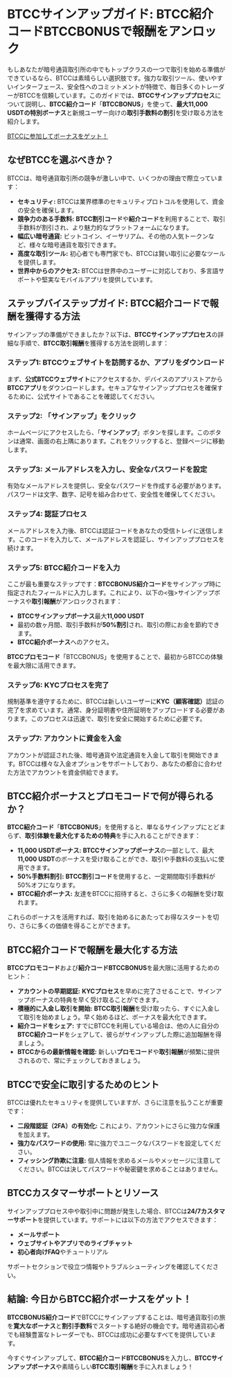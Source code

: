 <h1>BTCCサインアップガイド: BTCC紹介コードBTCCBONUSで報酬をアンロック</h1>
  </header>
    
  <section>
      <p>もしあなたが暗号通貨取引所の中でもトップクラスの一つで取引を始める準備ができているなら、BTCCは素晴らしい選択肢です。強力な取引ツール、使いやすいインターフェース、安全性へのコミットメントが特徴で、毎日多くのトレーダーがBTCCを信頼しています。このガイドでは、<strong>BTCCサインアッププロセス</strong>について説明し、<strong>BTCC紹介コード</strong>「<strong>BTCCBONUS</strong>」を使って、<strong>最大11,000 USDTの特別ボーナス</strong>と新規ユーザー向けの<strong>取引手数料の割引</strong>を受け取る方法を紹介します。</p>
  </section>
<a href="https://partner.btcc.com/us/c/BTCCBONUS/9303" target="_blank">BTCCに参加してボーナスをゲット！</a>

  <section>
      <h2>なぜBTCCを選ぶべきか？</h2>
      <p>BTCCは、暗号通貨取引所の競争が激しい中で、いくつかの理由で際立っています：</p>
        <ul>
          <li><strong>セキュリティ:</strong> BTCCは業界標準のセキュリティプロトコルを使用して、資金の安全を確保します。</li>
          <li><strong>競争力のある手数料:</strong> <strong>BTCC割引コード</strong>や<strong>紹介コード</strong>を利用することで、取引手数料が割引され、より魅力的なプラットフォームになります。</li>
          <li><strong>幅広い暗号通貨:</strong> ビットコイン、イーサリアム、その他の人気トークンなど、様々な暗号通貨を取引できます。</li>
          <li><strong>高度な取引ツール:</strong> 初心者でも専門家でも、BTCCは賢い取引に必要なツールを提供します。</li>
          <li><strong>世界中からのアクセス:</strong> BTCCは世界中のユーザーに対応しており、多言語サポートや堅実なモバイルアプリを提供しています。</li>
      </ul>
  </section>

<section>
<h2>ステップバイステップガイド: BTCC紹介コードで報酬を獲得する方法</h2>
<p>サインアップの準備ができましたか？以下は、<strong>BTCCサインアッププロセス</strong>の詳細な手順で、<strong>BTCC取引報酬</strong>を獲得する方法を説明します：</p>
        
<h3>ステップ1: BTCCウェブサイトを訪問するか、アプリをダウンロード</h3>
  <p>まず、<strong>公式BTCCウェブサイト</strong>にアクセスするか、デバイスのアプリストアから<strong>BTCCアプリ</strong>をダウンロードします。セキュアなサインアッププロセスを確保するために、公式サイトであることを確認してください。</p>
<h3>ステップ2: 「サインアップ」をクリック</h3>
<p>ホームページにアクセスしたら、「<strong>サインアップ</strong>」ボタンを探します。このボタンは通常、画面の右上隅にあります。これをクリックすると、登録ページに移動します。</p>
<h3>ステップ3: メールアドレスを入力し、安全なパスワードを設定</h3>
<p>有効なメールアドレスを提供し、安全なパスワードを作成する必要があります。パスワードは文字、数字、記号を組み合わせて、安全性を確保してください。</p>
<h3>ステップ4: 認証プロセス</h3>
<p>メールアドレスを入力後、BTCCは認証コードをあなたの受信トレイに送信します。このコードを入力して、メールアドレスを認証し、サインアッププロセスを続けます。</p>
<h3>ステップ5: BTCC紹介コードを入力</h3>
<p>ここが最も重要なステップです：<strong>BTCCBONUS紹介コード</strong>をサインアップ時に指定されたフィールドに入力します。これにより、以下の<強>サインアップボーナス</strong>や<strong>取引報酬</strong>がアンロックされます：</p>
<ul>
<li><strong>BTCCサインアップボーナス</strong>最大<strong>11,000 USDT</strong></li>
<li>最初の数ヶ月間、取引手数料が<strong>50%割引</strong>され、取引の際にお金を節約できます。</li>
<li><strong>BTCC紹介ボーナス</strong>へのアクセス。</li>
</ul>
<p><strong>BTCCプロモコード</strong>「BTCCBONUS」を使用することで、最初からBTCCの体験を最大限に活用できます。</p>

<h3>ステップ6: KYCプロセスを完了</h3>
    <p>規制基準を遵守するために、BTCCは新しいユーザーに<strong>KYC（顧客確認）</strong>認証の完了を求めています。通常、身分証明書や住所証明をアップロードする必要があります。このプロセスは迅速で、取引を安全に開始するために必要です。</p>

  <h3>ステップ7: アカウントに資金を入金</h3>
    <p>アカウントが認証された後、暗号通貨や法定通貨を入金して取引を開始できます。BTCCは様々な入金オプションをサポートしており、あなたの都合に合わせた方法でアカウントを資金供給できます。</p>
  </section>

  <section>
      <h2>BTCC紹介ボーナスとプロモコードで何が得られるか？</h2>
      <p><strong>BTCC紹介コード</strong>「<strong>BTCCBONUS</strong>」を使用すると、単なるサインアップにとどまらず、<strong>取引体験を最大化するための特典</strong>を手に入れることができます：</p>
      <ul>
      <li><strong>11,000 USDTボーナス:</strong> <strong>BTCCサインアップボーナス</strong>の一部として、最大<strong>11,000 USDT</strong>のボーナスを受け取ることができ、取引や手数料の支払いに使用できます。</li>
      <li><strong>50%手数料割引:</strong> <strong>BTCC割引コード</strong>を使用すると、一定期間取引手数料が50%オフになります。</li>
      <li><strong>BTCC紹介ボーナス:</strong> 友達をBTCCに招待すると、さらに多くの報酬を受け取れます。</li>
    </ul>
    <p>これらのボーナスを活用すれば、取引を始めるにあたってお得なスタートを切り、さらに多くの価値を得ることができます。</p>
    </section>
<section>
<h2>BTCC紹介コードで報酬を最大化する方法</h2>
<p><strong>BTCCプロモコード</strong>および<strong>紹介コードBTCCBONUS</strong>を最大限に活用するためのヒント：</p>
<ul>
<li><strong>アカウントの早期認証:</strong> <strong>KYCプロセス</strong>を早めに完了させることで、サインアップボーナスの特典を早く受け取ることができます。</li>
<li><strong>積極的に入金し取引を開始:</strong> <strong>BTCC取引報酬</strong>を受け取ったら、すぐに入金して取引を始めましょう。早く始めるほど、ボーナスを最大化できます。</li>
<li><strong>紹介コードをシェア:</strong> すでにBTCCを利用している場合は、他の人に自分の<strong>BTCC紹介コード</strong>をシェアして、彼らがサインアップした際に追加報酬を得ましょう。</li>
<li><strong>BTCCからの最新情報を確認:</strong> 新しい<strong>プロモコード</strong>や<strong>取引報酬</strong>が頻繁に提供されるので、常にチェックしておきましょう。</li>
</ul>
  </section>
<section>
<h2>BTCCで安全に取引するためのヒント</h2>
<p>BTCCは優れたセキュリティを提供していますが、さらに注意を払うことが重要です：</p>
<ul>
          <li><strong>二段階認証（2FA）の有効化:</strong> これにより、アカウントにさらに強力な保護を加えます。</li>
          <li><strong>強力なパスワードの使用:</strong> 常に強力でユニークなパスワードを設定してください。</li>
          <li><strong>フィッシング詐欺に注意:</strong> 個人情報を求めるメールやメッセージに注意してください。BTCCは決してパスワードや秘密鍵を求めることはありません。</li>
      </ul>
  </section>

  <section>
      <h2>BTCCカスタマーサポートとリソース</h2>
      <p>サインアッププロセス中や取引中に問題が発生した場合、BTCCは<strong>24/7カスタマーサポート</strong>を提供しています。サポートには以下の方法でアクセスできます：</p>
       <ul>
          <li><strong>メールサポート</strong></li>
          <li><strong>ウェブサイトやアプリでのライブチャット</strong></li>
          <li><strong>初心者向けFAQ</strong>やチュートリアル</li>
      </ul>
      <p>サポートセクションで役立つ情報やトラブルシューティングを確認してください。</p>
  </section>

  <section>
      <h2>結論: 今日からBTCC紹介ボーナスをゲット！</h2>
      <p><strong>BTCCBONUS紹介コード</strong>でBTCCにサインアップすることは、暗号通貨取引の旅を<strong>寛大なボーナス</strong>と<strong>割引手数料</strong>でスタートする絶好の機会です。暗号通貨初心者でも経験豊富なトレーダーでも、BTCCは成功に必要なすべてを提供しています。</p>
      <p>今すぐサインアップして、<strong>BTCC紹介コードBTCCBONUS</strong>を入力し、<strong>BTCCサインアップボーナス</strong>や素晴らしい<strong>BTCC取引報酬</strong>を手に入れましょう！</p>
  </section>
</body>
</html>
